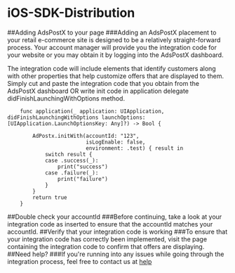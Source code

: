 # iOS-SDK-Distribution
##Adding AdsPostX to your page
###Adding an AdsPostX placement to your retail e-commerce site is designed to be a relatively straight-forward process. Your account manager will provide you the integration code for your website or you may obtain it by logging into the AdsPostX dashboard.

The integration code will include elements that identify customers along with other properties that help customize offers that are displayed to them.  
Simply cut and paste the integration code that you obtain from the AdsPostX dashboard OR write init code in application delegate didFinishLaunchingWithOptions method.

```
    func application(_ application: UIApplication, didFinishLaunchingWithOptions launchOptions: [UIApplication.LaunchOptionsKey: Any]?) -> Bool {
        
        AdPostx.initWith(accountId: "123",
                         isLogEnable: false,
                         environment: .test) { result in
            switch result {
            case .success(_):
                print("success")
            case .failure(_):
                print("failure")
            }
        }
        return true
    }
```
##Double check your accountId
###Before continuing, take a look at your integration code as inserted to ensure that the accountId matches your accountId.
##Verify that your integration code is working
###To ensure that your integration code has correctly been implemented, visit the page containing the integration code to confirm that offers are displaying.
##Need help?
###If you're running into any issues while going through the integration process, feel free to contact us at [help](help@adspostx.com)

